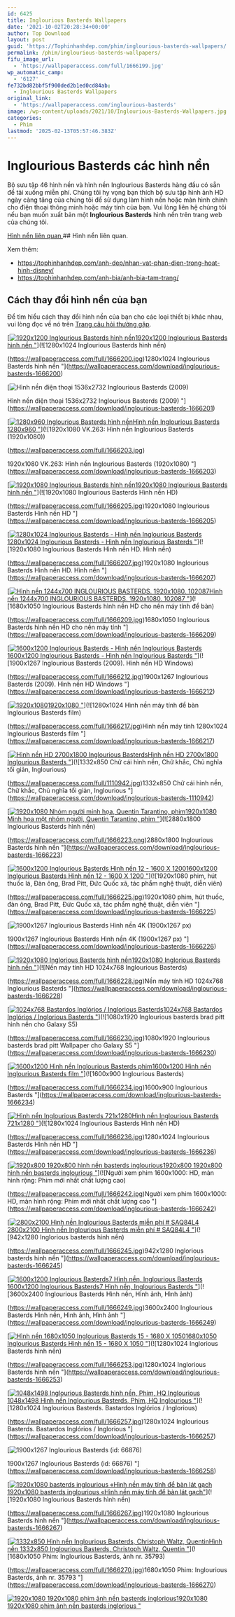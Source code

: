 ```yaml
---
id: 6425
title: Inglourious Basterds Wallpapers
date: '2021-10-02T20:28:34+00:00'
author: Top Download
layout: post
guid: 'https://Tophinhanhdep.com/phim/inglourious-basterds-wallpapers/'
permalink: /phim/inglourious-basterds-wallpapers/
fifu_image_url:
  - 'https://wallpaperaccess.com/full/1666199.jpg'
wp_automatic_camp:
  - '6127'
fe732bd82bbf5f900ded2b1ed0cd84ab:
  - Inglourious Basterds Wallpapers
original_link:
  - 'https://wallpaperaccess.com/inglourious-basterds'
image: /wp-content/uploads/2021/10/Inglourious-Basterds-Wallpapers.jpg
categories:
  - Phim
lastmod: '2025-02-13T05:57:46.383Z'
---
```

# Inglourious Basterds các hình nền

Bộ sưu tập 46 hình nền và hình nền Inglourious Basterds hàng đầu có sẵn để tải xuống miễn phí. Chúng tôi hy vọng bạn thích bộ sưu tập hình ảnh HD ngày càng tăng của chúng tôi để sử dụng làm hình nền hoặc màn hình chính cho điện thoại thông minh hoặc máy tính của bạn. Vui lòng liên hệ chúng tôi nếu bạn muốn xuất bản một **Inglourious Basterds** hình nền trên trang web của chúng tôi.

[Hình nền liên quan ](#related) ## Hình nền liên quan.

   
 Xem thêm:

   
- <https://tophinhanhdep.com/anh-dep/nhan-vat-phan-dien-trong-hoat-hinh-disney/>
- <https://tophinhanhdep.com/anh-bia/anh-bia-tam-trang/>

## Cách thay đổi hình nền của bạn

Để tìm hiểu cách thay đổi hình nền của bạn cho các loại thiết bị khác nhau, vui lòng đọc về nó trên [Trang câu hỏi thường gặp](https://tophinhanhdep.com/faq/).

  
[[![1920x1200 Inglourious Basterds hình nền](https://wallpaperaccess.com/full/1666199.jpg)1920x1200 Inglourious Basterds hình nền "](https://wallpaperaccess.com/download/inglourious-basterds-1666199)](![1280x1024 Inglourious Basterds hình nền)

(https://wallpaperaccess.com/full/1666200.jpg)1280x1024 Inglourious Basterds hình nền "](https://wallpaperaccess.com/download/inglourious-basterds-1666200)

[![Hình nền điện thoại 1536x2732 Inglourious Basterds (2009)](https://wallpaperaccess.com/full/1666201.jpg)

Hình nền điện thoại 1536x2732 Inglourious Basterds (2009) "](https://wallpaperaccess.com/download/inglourious-basterds-1666201)

[[![1280x960 Inglourious Basterds hình nền](https://wallpaperaccess.com/full/1666202.jpg)Hình nền Inglourious Basterds 1280x960 "](https://wallpaperaccess.com/download/inglourious-basterds-1666202)](![1920x1080 VK.263: Hình nền Inglourious Basterds (1920x1080))

(https://wallpaperaccess.com/full/1666203.jpg)

1920x1080 VK.263: Hình nền Inglourious Basterds (1920x1080) "](https://wallpaperaccess.com/download/inglourious-basterds-1666203)

[[![1920x1080 Inglourious Basterds hình nền](https://wallpaperaccess.com/full/1666204.jpg)1920x1080 Inglourious Basterds hình nền "](https://wallpaperaccess.com/download/inglourious-basterds-1666204)](![1920x1080 Inglourious Basterds Hình nền HD)

(https://wallpaperaccess.com/full/1666205.jpg)1920x1080 Inglourious Basterds Hình nền HD "](https://wallpaperaccess.com/download/inglourious-basterds-1666205)

[[![1280x1024 Inglourious Basterds - Hình nền Inglourious Basterds](https://wallpaperaccess.com/full/1666206.jpg)1280x1024 Inglourious Basterds - Hình nền Inglourious Basterds "](https://wallpaperaccess.com/download/inglourious-basterds-1666206)](![1920x1080 Inglourious Basterds Hình nền HD.  Hình nền)

(https://wallpaperaccess.com/full/1666207.jpg)1920x1080 Inglourious Basterds Hình nền HD. Hình nền "](https://wallpaperaccess.com/download/inglourious-basterds-1666207)

[[![Hình nền 1244x700 INGLOURIOUS BASTERDS.  1920x1080.  102087](https://wallpaperaccess.com/full/1666208.jpg)Hình nền 1244x700 INGLOURIOUS BASTERDS. 1920x1080. 102087 "](https://wallpaperaccess.com/download/inglourious-basterds-1666208)](![1680x1050 Inglourious Basterds hình nền HD cho nền máy tính để bàn)

(https://wallpaperaccess.com/full/1666209.jpg)1680x1050 Inglourious Basterds hình nền HD cho nền máy tính "](https://wallpaperaccess.com/download/inglourious-basterds-1666209)

[[![1600x1200 Inglourious Basterds - Hình nền Inglourious Basterds](https://wallpaperaccess.com/full/1666211.jpg)1600x1200 Inglourious Basterds - Hình nền Inglourious Basterds "](https://wallpaperaccess.com/download/inglourious-basterds-1666211)](![1900x1267 Inglourious Basterds (2009).  Hình nền HD Windows)

(https://wallpaperaccess.com/full/1666212.jpg)1900x1267 Inglourious Basterds (2009). Hình nền HD Windows "](https://wallpaperaccess.com/download/inglourious-basterds-1666212)

[[![1920x1080 ](https://wallpaperaccess.com/full/1666215.jpg)1920x1080 "](https://wallpaperaccess.com/download/inglourious-basterds-1666215)](![1280x1024 Hình nền máy tính để bàn Inglourious Basterds film)

(https://wallpaperaccess.com/full/1666217.jpg)Hình nền máy tính 1280x1024 Inglourious Basterds film "](https://wallpaperaccess.com/download/inglourious-basterds-1666217)

[[![Hình nền HD 2700x1800 Inglourious Basterds](https://wallpaperaccess.com/full/1666219.jpg)Hình nền HD 2700x1800 Inglourious Basterds "](https://wallpaperaccess.com/download/inglourious-basterds-1666219)](![1332x850 Chữ cái hình nền, Chữ khắc, Chủ nghĩa tối giản, Inglourious)

(https://wallpaperaccess.com/full/1110942.jpg)1332x850 Chữ cái hình nền, Chữ khắc, Chủ nghĩa tối giản, Inglourious "](https://wallpaperaccess.com/download/inglourious-basterds-1110942)

[[![1920x1080 Nhóm người minh họa, Quentin Tarantino, phim](https://wallpaperaccess.com/full/1666222.jpg)1920x1080 Minh họa một nhóm người, Quentin Tarantino, phim "](https://wallpaperaccess.com/download/inglourious-basterds-1666222)](![2880x1800 Inglourious Basterds hình nền)

(https://wallpaperaccess.com/full/1666223.png)2880x1800 Inglourious Basterds hình nền "](https://wallpaperaccess.com/download/inglourious-basterds-1666223)

[[![1600x1200 Inglourious Basterds Hình nền 12 - 1600 X 1200](https://wallpaperaccess.com/full/1666224.jpg)1600x1200 Inglourious Basterds Hình nền 12 - 1600 X 1200 "](https://wallpaperaccess.com/download/inglourious-basterds-1666224)](![1920x1080 phim, hút thuốc lá, Đàn ông, Brad Pitt, Đức Quốc xã, tác phẩm nghệ thuật, diễn viên)

(https://wallpaperaccess.com/full/1666225.jpg)1920x1080 phim, hút thuốc, đàn ông, Brad Pitt, Đức Quốc xã, tác phẩm nghệ thuật, diễn viên "](https://wallpaperaccess.com/download/inglourious-basterds-1666225)

[![1900x1267 Inglourious Basterds Hình nền 4K (1900x1267 px)](https://wallpaperaccess.com/full/1666226.jpg)

1900x1267 Inglourious Basterds Hình nền 4K (1900x1267 px) "](https://wallpaperaccess.com/download/inglourious-basterds-1666226)

[[![1920x1080 Inglorious Basterds hình nền](https://wallpaperaccess.com/full/1666227.jpg)1920x1080 Inglorious Basterds hình nền "](https://wallpaperaccess.com/download/inglourious-basterds-1666227)](![Nền máy tính HD 1024x768 Inglourious Basterds)

(https://wallpaperaccess.com/full/1666228.jpg)Nền máy tính HD 1024x768 Inglourious Basterds "](https://wallpaperaccess.com/download/inglourious-basterds-1666228)

[[![1024x768 Bastardos Inglórios / Inglorious Basterds](https://wallpaperaccess.com/full/1666229.jpg)1024x768 Bastardos Inglórios / Inglorious Basterds "](https://wallpaperaccess.com/download/inglourious-basterds-1666229)](![1080x1920 Inglourious basterds brad pitt hình nền cho Galaxy S5)

(https://wallpaperaccess.com/full/1666230.jpg)1080x1920 Inglourious basterds brad pitt Wallpaper cho Galaxy S5 "](https://wallpaperaccess.com/download/inglourious-basterds-1666230)

[[![1600x1200 Hình nền Inglourious Basterds phim](https://wallpaperaccess.com/full/1666231.jpg)1600x1200 Hình nền Inglourious Basterds film "](https://wallpaperaccess.com/download/inglourious-basterds-1666231)](![1600x900 Inglourious Basterds)

(https://wallpaperaccess.com/full/1666234.jpg)1600x900 Inglourious Basterds "](https://wallpaperaccess.com/download/inglourious-basterds-1666234)

[[![Hình nền Inglourious Basterds 721x1280](https://wallpaperaccess.com/full/1666235.jpg)Hình nền Inglourious Basterds 721x1280 "](https://wallpaperaccess.com/download/inglourious-basterds-1666235)](![1280x1024 Inglourious Basterds Hình nền HD)

(https://wallpaperaccess.com/full/1666236.jpg)1280x1024 Inglourious Basterds Hình nền HD "](https://wallpaperaccess.com/download/inglourious-basterds-1666236)

[[![1920x800 1920x800 hình nền basterds inglourious](https://wallpaperaccess.com/full/1666239.jpg)1920x800 1920x800 hình nền basterds inglourious "](https://wallpaperaccess.com/download/inglourious-basterds-1666239)](![Người xem phim 1600x1000: HD, màn hình rộng: Phim mới nhất chất lượng cao)

(https://wallpaperaccess.com/full/1666242.jpg)Người xem phim 1600x1000: HD, màn hình rộng: Phim mới nhất chất lượng cao "](https://wallpaperaccess.com/download/inglourious-basterds-1666242)

[[![2800x2100 Hình nền Inglourious Basterds miễn phí # SAQ84L4](https://wallpaperaccess.com/full/1666243.jpg)2800x2100 Hình nền Inglourious Basterds miễn phí # SAQ84L4 "](https://wallpaperaccess.com/download/inglourious-basterds-1666243)](![942x1280 Inglorious basterds hình nền)

(https://wallpaperaccess.com/full/1666245.jpg)942x1280 Inglorious basterds hình nền "](https://wallpaperaccess.com/download/inglourious-basterds-1666245)

[[![1600x1200 Inglourious Basterds7 Hình nền, Inglourious Basterds](https://wallpaperaccess.com/full/1666246.jpg)1600x1200 Inglourious Basterds7 Hình nền, Inglourious Basterds "](https://wallpaperaccess.com/download/inglourious-basterds-1666246)](![3600x2400 Inglourious Basterds Hình nền, Hình ảnh, Hình ảnh)

(https://wallpaperaccess.com/full/1666249.jpg)3600x2400 Inglourious Basterds Hình nền, Hình ảnh, Hình ảnh "](https://wallpaperaccess.com/download/inglourious-basterds-1666249)

[[![Hình nền 1680x1050 Inglourious Basterds 15 - 1680 X 1050](https://wallpaperaccess.com/full/1666251.jpg)1680x1050 Inglourious Basterds Hình nền 15 - 1680 X 1050 "](https://wallpaperaccess.com/download/inglourious-basterds-1666251)](![1280x1024 Inglorious Basterds hình nền)

(https://wallpaperaccess.com/full/1666253.jpg)1280x1024 Inglorious Basterds hình nền "](https://wallpaperaccess.com/download/inglourious-basterds-1666253)

[[![1048x1498 Inglourious Basterds hình nền, Phim, HQ Inglourious](https://wallpaperaccess.com/full/1666255.jpg)1048x1498 Hình nền Inglourious Basterds, Phim, HQ Inglourious "](https://wallpaperaccess.com/download/inglourious-basterds-1666255)](![1280x1024 Inglourious Basterds.  Bastardos Inglórios / Inglorious)

(https://wallpaperaccess.com/full/1666257.jpg)1280x1024 Inglourious Basterds. Bastardos Inglórios / Inglorious "](https://wallpaperaccess.com/download/inglourious-basterds-1666257)

[![1900x1267 Inglourious Basterds (id: 66876)](https://wallpaperaccess.com/full/1666258.jpg)

1900x1267 Inglourious Basterds (id: 66876) "](https://wallpaperaccess.com/download/inglourious-basterds-1666258)

[[![1920x1080 basterds inglourious «Hình nền máy tính để bàn lát gạch](https://wallpaperaccess.com/full/1666265.jpg)1920x1080 basterds inglourious «Hình nền máy tính để bàn lát gạch"](https://wallpaperaccess.com/download/inglourious-basterds-1666265)](![1920x1080 Inglourious Basterds hình nền)

(https://wallpaperaccess.com/full/1666267.jpg)1920x1080 Inglourious Basterds hình nền "](https://wallpaperaccess.com/download/inglourious-basterds-1666267)

[[![1332x850 Hình nền Inglourious Basterds, Christoph Waltz, Quentin](https://wallpaperaccess.com/full/1666269.jpg)Hình nền 1332x850 Inglourious Basterds, Christoph Waltz, Quentin "](https://wallpaperaccess.com/download/inglourious-basterds-1666269)](![1680x1050 Phim: Inglourious Basterds, ảnh nr.  35793)

(https://wallpaperaccess.com/full/1666270.jpg)1680x1050 Phim: Inglourious Basterds, ảnh nr. 35793 "](https://wallpaperaccess.com/download/inglourious-basterds-1666270)

[![1920x1080 1920x1080 phim ảnh nền basterds inglorious](https://wallpaperaccess.com/full/1666271.jpg)1920x1080 1920x1080 phim ảnh nền basterds inglorious "](https://wallpaperaccess.com/download/inglourious-basterds-1666271)
